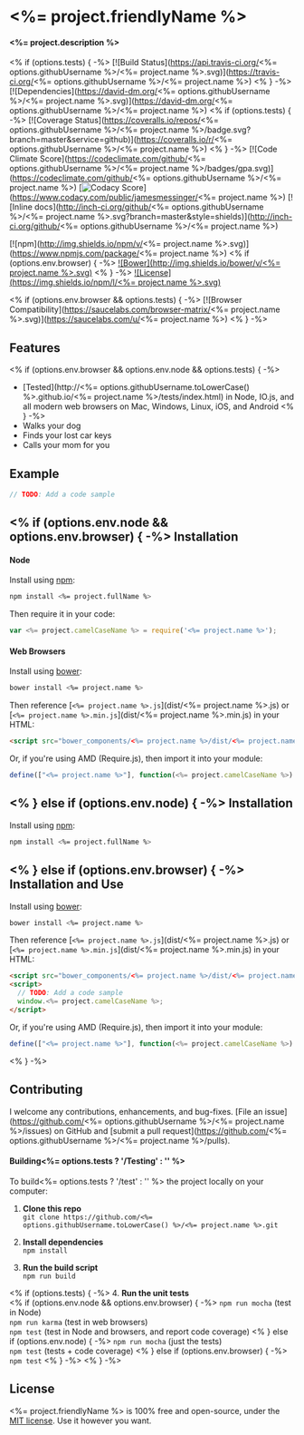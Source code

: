 <%= project.friendlyName %>
============================
#### <%= project.description %>

<% if (options.tests) { -%>
[![Build Status](https://api.travis-ci.org/<%= options.githubUsername %>/<%= project.name %>.svg)](https://travis-ci.org/<%= options.githubUsername %>/<%= project.name %>)
<% } -%>
[![Dependencies](https://david-dm.org/<%= options.githubUsername %>/<%= project.name %>.svg)](https://david-dm.org/<%= options.githubUsername %>/<%= project.name %>)
<% if (options.tests) { -%>
[![Coverage Status](https://coveralls.io/repos/<%= options.githubUsername %>/<%= project.name %>/badge.svg?branch=master&service=github)](https://coveralls.io/r/<%= options.githubUsername %>/<%= project.name %>)
<% } -%>
[![Code Climate Score](https://codeclimate.com/github/<%= options.githubUsername %>/<%= project.name %>/badges/gpa.svg)](https://codeclimate.com/github/<%= options.githubUsername %>/<%= project.name %>)
[![Codacy Score](https://www.codacy.com/project/badge/XXXXXXXXXXXXXXXXXXXXXXXXXXXX)](https://www.codacy.com/public/jamesmessinger/<%= project.name %>)
[![Inline docs](http://inch-ci.org/github/<%= options.githubUsername %>/<%= project.name %>.svg?branch=master&style=shields)](http://inch-ci.org/github/<%= options.githubUsername %>/<%= project.name %>)

[![npm](http://img.shields.io/npm/v/<%= project.name %>.svg)](https://www.npmjs.com/package/<%= project.name %>)
<% if (options.env.browser) { -%>
[![Bower](http://img.shields.io/bower/v/<%= project.name %>.svg)](http://bower.io/)
<% } -%>
[![License](https://img.shields.io/npm/l/<%= project.name %>.svg)](LICENSE)

<% if (options.env.browser && options.tests) { -%>
[![Browser Compatibility](https://saucelabs.com/browser-matrix/<%= project.name %>.svg)](https://saucelabs.com/u/<%= project.name %>)
<% } -%>


Features
--------------------------
<% if (options.env.browser && options.env.node && options.tests) { -%>
- [Tested](http://<%= options.githubUsername.toLowerCase() %>.github.io/<%= project.name %>/tests/index.html) in Node, IO.js, and all modern web browsers on Mac, Windows, Linux, iOS, and Android
<% } -%>
- Walks your dog
- Finds your lost car keys
- Calls your mom for you


Example
--------------------------

```javascript
// TODO: Add a code sample
```


<% if (options.env.node && options.env.browser) { -%>
Installation
--------------------------
#### Node
Install using [npm](https://docs.npmjs.com/getting-started/what-is-npm):

```bash
npm install <%= project.fullName %>
```

Then require it in your code:

```javascript
var <%= project.camelCaseName %> = require('<%= project.name %>');
```

#### Web Browsers
Install using [bower](http://bower.io/):

```bash
bower install <%= project.name %>
```

Then reference [`<%= project.name %>.js`](dist/<%= project.name %>.js) or [`<%= project.name %>.min.js`](dist/<%= project.name %>.min.js) in your HTML:

```html
<script src="bower_components/<%= project.name %>/dist/<%= project.name %>.js"></script>
```

Or, if you're using AMD (Require.js), then import it into your module:

```javascript
define(["<%= project.name %>"], function(<%= project.camelCaseName %>) { /* your module's code */ })
```
<% } else if (options.env.node) { -%>
Installation
--------------------------
Install using [npm](https://docs.npmjs.com/getting-started/what-is-npm):

```bash
npm install <%= project.fullName %>
```
<% } else if (options.env.browser) { -%>
Installation and Use
--------------------------
Install using [bower](http://bower.io/):

```bash
bower install <%= project.name %>
```

Then reference [`<%= project.name %>.js`](dist/<%= project.name %>.js) or [`<%= project.name %>.min.js`](dist/<%= project.name %>.min.js) in your HTML:

```html
<script src="bower_components/<%= project.name %>/dist/<%= project.name %>.js"></script>
<script>
  // TODO: Add a code sample
  window.<%= project.camelCaseName %>;
</script>
```

Or, if you're using AMD (Require.js), then import it into your module:

```javascript
define(["<%= project.name %>"], function(<%= project.camelCaseName %>) { /* your module's code */ })
```
<% } -%>


Contributing
--------------------------
I welcome any contributions, enhancements, and bug-fixes.  [File an issue](https://github.com/<%= options.githubUsername %>/<%= project.name %>/issues) on GitHub and [submit a pull request](https://github.com/<%= options.githubUsername %>/<%= project.name %>/pulls).

#### Building<%= options.tests ? '/Testing' : '' %>
To build<%= options.tests ? '/test' : '' %> the project locally on your computer:

1. **Clone this repo**<br>
`git clone https://github.com/<%= options.githubUsername.toLowerCase() %>/<%= project.name %>.git`

2. **Install dependencies**<br>
`npm install`

3. **Run the build script**<br>
`npm run build`

<% if (options.tests) { -%>
4. **Run the unit tests**<br>
<% if (options.env.node && options.env.browser) { -%>
`npm run mocha` (test in Node)<br>
`npm run karma` (test in web browsers)<br>
`npm test` (test in Node and browsers, and report code coverage)
<% } else if (options.env.node) { -%>
`npm run mocha` (just the tests)<br>
`npm test` (tests + code coverage)
<% } else if (options.env.browser) { -%>
`npm test`
<% } -%>
<% } -%>


License
--------------------------
<%= project.friendlyName %> is 100% free and open-source, under the [MIT license](LICENSE). Use it however you want.
